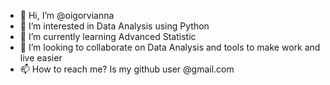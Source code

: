 - 👋 Hi, I’m @oigorvianna
- 👀 I’m interested in Data Analysis using Python
- 🌱 I’m currently learning Advanced Statistic
- 💞️ I’m looking to collaborate on Data Analysis and tools to make work and live easier
- 📫 How to reach me? Is my github user @gmail.com

<!---
oigorvianna/oigorvianna is a ✨ special ✨ repository because its `README.md` (this file) appears on your GitHub profile.
You can click the Preview link to take a look at your changes.
--->
